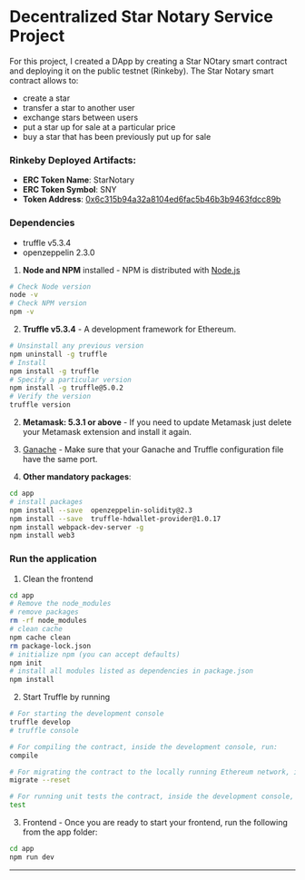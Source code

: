 # Decentralized Star Notary Service Project

For this project, I created a DApp by creating a Star NOtary smart contract and deploying it on the public testnet (Rinkeby).
The Star Notary smart contract allows to:
- create a star
- transfer a star to another user
- exchange stars between users
- put a star up for sale at a particular price
- buy a star that has been previously put up for sale



### Rinkeby Deployed Artifacts:
- **ERC Token Name**: StarNotary
- **ERC Token Symbol**: SNY
- **Token Address**: [0x6c315b94a32a8104ed6fac5b46b3b9463fdcc89b](https://rinkeby.etherscan.io/token/0x6c315b94a32a8104ed6fac5b46b3b9463fdcc89b)


### Dependencies
- truffle v5.3.4
- openzeppelin 2.3.0

1. **Node and NPM** installed - NPM is distributed with [Node.js](https://www.npmjs.com/get-npm)
```bash
# Check Node version
node -v
# Check NPM version
npm -v
```


2. **Truffle v5.3.4** - A development framework for Ethereum. 
```bash
# Unsinstall any previous version
npm uninstall -g truffle
# Install
npm install -g truffle
# Specify a particular version
npm install -g truffle@5.0.2
# Verify the version
truffle version
```


2. **Metamask: 5.3.1 or above** - If you need to update Metamask just delete your Metamask extension and install it again.


3. [Ganache](https://www.trufflesuite.com/ganache) - Make sure that your Ganache and Truffle configuration file have the same port.


4. **Other mandatory packages**:
```bash
cd app
# install packages
npm install --save  openzeppelin-solidity@2.3
npm install --save  truffle-hdwallet-provider@1.0.17
npm install webpack-dev-server -g
npm install web3
```


### Run the application
1. Clean the frontend 
```bash
cd app
# Remove the node_modules  
# remove packages
rm -rf node_modules
# clean cache
npm cache clean
rm package-lock.json
# initialize npm (you can accept defaults)
npm init
# install all modules listed as dependencies in package.json
npm install
```


2. Start Truffle by running
```bash
# For starting the development console
truffle develop
# truffle console

# For compiling the contract, inside the development console, run:
compile

# For migrating the contract to the locally running Ethereum network, inside the development console
migrate --reset

# For running unit tests the contract, inside the development console, run:
test
```

3. Frontend - Once you are ready to start your frontend, run the following from the app folder:
```bash
cd app
npm run dev
```

---

